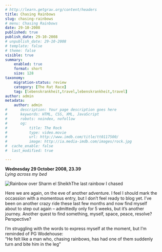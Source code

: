 ```yaml
---
# http://learn.getgrav.org/content/headers
title: Chasing Rainbows
slug: chasing-rainbows
# menu: Chasing Rainbows
date: 29-10-2008
published: true
publish_date: 29-10-2008
# unpublish_date: 29-10-2008
# template: false
# theme: false
visible: true
summary:
    enabled: true
    format: short
    size: 128
taxonomy:
    migration-status: review
    category: [The Rat Race]
    tag: [lebenskrankheit,travel,lebenskrankheit,travel]
author: admin
metadata:
    author: admin
#      description: Your page description goes here
#      keywords: HTML, CSS, XML, JavaScript
#      robots: noindex, nofollow
#      og:
#          title: The Rock
#          type: video.movie
#          url: http://www.imdb.com/title/tt0117500/
#          image: http://ia.media-imdb.com/images/rock.jpg
#  cache_enable: false
#  last_modified: true

---
```


**Wednesday 29 October 2008, 23.39**  
*Lying across my bed*

![Rainbow over Sharm el Sheikh](http://user47216.vs.easily.co.uk/wp-content/uploads/2008/12/rainbow-on-mountain-portrait-197x300.jpg "Rainbow over Sharm el Sheikh")The last rainbow I chased



Here we are again, on the eve of another adventure. I feel I should mark the occassion with a momentous entry, but I don’t feel ready to blog yet. I’ve been on another crazy ride these last few months and now find myself about to step out again – admittedly only for 5 weeks, but it’s another journey. Another quest to find something, myself, space, peace, resolve? Perspective?

I’m struggling with the words to express myself at the moment, but I’m reminded of PG Wodehouse:  
 “He felt like a man who, chasing rainbows, has had one of them suddenly turn and bite him in the leg”